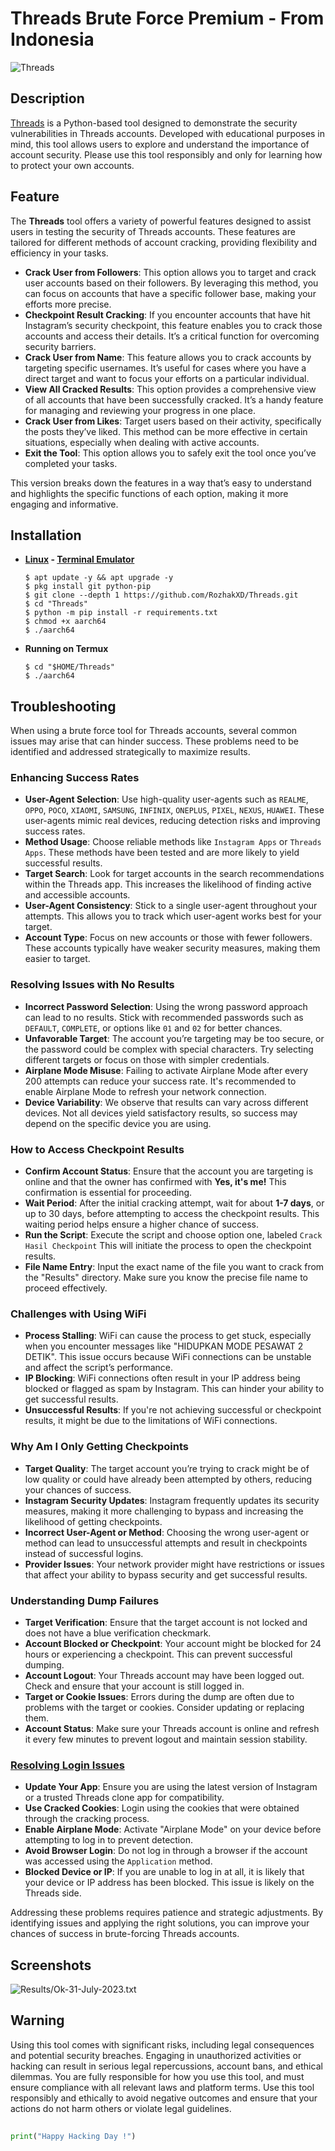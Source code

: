 # Threads Brute Force Premium - From Indonesia

![Threads](https://github.com/user-attachments/assets/11502f49-b2b5-40ec-9900-4ccd6cc5c811)

## Description
[Threads](https://github.com/RozhakXD/Threads) is a Python-based tool designed to demonstrate the security vulnerabilities in Threads accounts. Developed with educational purposes in mind, this tool allows users to explore and understand the importance of account security. Please use this tool responsibly and only for learning how to protect your own accounts.

## Feature
The **Threads** tool offers a variety of powerful features designed to assist users in testing the security of Threads accounts. These features are tailored for different methods of account cracking, providing flexibility and efficiency in your tasks.

- **Crack User from Followers**: This option allows you to target and crack user accounts based on their followers. By leveraging this method, you can focus on accounts that have a specific follower base, making your efforts more precise.
- **Checkpoint Result Cracking**: If you encounter accounts that have hit Instagram’s security checkpoint, this feature enables you to crack those accounts and access their details. It’s a critical function for overcoming security barriers.
- **Crack User from Name**: This feature allows you to crack accounts by targeting specific usernames. It’s useful for cases where you have a direct target and want to focus your efforts on a particular individual.
- **View All Cracked Results**: This option provides a comprehensive view of all accounts that have been successfully cracked. It’s a handy feature for managing and reviewing your progress in one place.
- **Crack User from Likes**: Target users based on their activity, specifically the posts they’ve liked. This method can be more effective in certain situations, especially when dealing with active accounts.
- **Exit the Tool**: This option allows you to safely exit the tool once you’ve completed your tasks.

This version breaks down the features in a way that’s easy to understand and highlights the specific functions of each option, making it more engaging and informative.

## Installation

- **[Linux](https://drive.google.com/file/d/1LLdb8kX_Skma4Xi7dmjcq9_wpH0__OU3/view?usp=drivesdk) - [Terminal Emulator](https://f-droid.org/repo/com.termux_1020.apk)**

    ```
    $ apt update -y && apt upgrade -y
    $ pkg install git python-pip
    $ git clone --depth 1 https://github.com/RozhakXD/Threads.git
    $ cd "Threads"
    $ python -m pip install -r requirements.txt
    $ chmod +x aarch64
    $ ./aarch64
    ```

- **Running on Termux**

    ```
    $ cd "$HOME/Threads"
    $ ./aarch64
    ```

## Troubleshooting
When using a brute force tool for Threads accounts, several common issues may arise that can hinder success. These problems need to be identified and addressed strategically to maximize results.

### Enhancing Success Rates
- **User-Agent Selection**: Use high-quality user-agents such as `REALME`, `OPPO`, `POCO`, `XIAOMI`, `SAMSUNG`, `INFINIX`, `ONEPLUS`, `PIXEL`, `NEXUS`, `HUAWEI`. These user-agents mimic real devices, reducing detection risks and improving success rates.
- **Method Usage**: Choose reliable methods like `Instagram Apps` or `Threads Apps`. These methods have been tested and are more likely to yield successful results.
- **Target Search**: Look for target accounts in the search recommendations within the Threads app. This increases the likelihood of finding active and accessible accounts.
- **User-Agent Consistency**: Stick to a single user-agent throughout your attempts. This allows you to track which user-agent works best for your target.
- **Account Type**: Focus on new accounts or those with fewer followers. These accounts typically have weaker security measures, making them easier to target.

### Resolving Issues with No Results
- **Incorrect Password Selection**: Using the wrong password approach can lead to no results. Stick with recommended passwords such as `DEFAULT`, `COMPLETE`, or options like `01` and `02` for better chances.
- **Unfavorable Target**: The account you’re targeting may be too secure, or the password could be complex with special characters. Try selecting different targets or focus on those with simpler credentials.
- **Airplane Mode Misuse**: Failing to activate Airplane Mode after every 200 attempts can reduce your success rate. It's recommended to enable Airplane Mode to refresh your network connection.
- **Device Variability**: We observe that results can vary across different devices. Not all devices yield satisfactory results, so success may depend on the specific device you are using.

### How to Access Checkpoint Results
- **Confirm Account Status**: Ensure that the account you are targeting is online and that the owner has confirmed with **Yes, it's me!** This confirmation is essential for proceeding.
- **Wait Period**: After the initial cracking attempt, wait for about **1-7 days**, or up to 30 days, before attempting to access the checkpoint results. This waiting period helps ensure a higher chance of success.
- **Run the Script**: Execute the script and choose option one, labeled `Crack Hasil Checkpoint` This will initiate the process to open the checkpoint results.
- **File Name Entry**: Input the exact name of the file you want to crack from the "Results" directory. Make sure you know the precise file name to proceed effectively.

### Challenges with Using WiFi
- **Process Stalling**: WiFi can cause the process to get stuck, especially when you encounter messages like "HIDUPKAN MODE PESAWAT 2 DETIK". This issue occurs because WiFi connections can be unstable and affect the script’s performance.
- **IP Blocking**: WiFi connections often result in your IP address being blocked or flagged as spam by Instagram. This can hinder your ability to get successful results.
- **Unsuccessful Results**: If you're not achieving successful or checkpoint results, it might be due to the limitations of WiFi connections.

### Why Am I Only Getting Checkpoints
- **Target Quality**: The target account you’re trying to crack might be of low quality or could have already been attempted by others, reducing your chances of success.
- **Instagram Security Updates**: Instagram frequently updates its security measures, making it more challenging to bypass and increasing the likelihood of getting checkpoints.
- **Incorrect User-Agent or Method**: Choosing the wrong user-agent or method can lead to unsuccessful attempts and result in checkpoints instead of successful logins.
- **Provider Issues**: Your network provider might have restrictions or issues that affect your ability to bypass security and get successful results.

### Understanding Dump Failures
- **Target Verification**: Ensure that the target account is not locked and does not have a blue verification checkmark.
- **Account Blocked or Checkpoint**: Your account might be blocked for 24 hours or experiencing a checkpoint. This can prevent successful dumping.
- **Account Logout**: Your Threads account may have been logged out. Check and ensure that your account is still logged in.
- **Target or Cookie Issues**: Errors during the dump are often due to problems with the target or cookies. Consider updating or replacing them.
- **Account Status**: Make sure your Threads account is online and refresh it every few minutes to prevent logout and maintain session stability.

### [Resolving Login Issues](https://drive.google.com/file/d/10kp-862cR3HOuvWRqGx--ZM-Wg-0IG4d/view?usp=drive_link)
- **Update Your App**: Ensure you are using the latest version of Instagram or a trusted Threads clone app for compatibility.
- **Use Cracked Cookies**: Login using the cookies that were obtained through the cracking process.
- **Enable Airplane Mode**: Activate "Airplane Mode" on your device before attempting to log in to prevent detection.
- **Avoid Browser Login**: Do not log in through a browser if the account was accessed using the `Application` method.
- **Blocked Device or IP**: If you are unable to log in at all, it is likely that your device or IP address has been blocked. This issue is likely on the Threads side.

Addressing these problems requires patience and strategic adjustments. By identifying issues and applying the right solutions, you can improve your chances of success in brute-forcing Threads accounts.

## Screenshots

![Results/Ok-31-July-2023.txt](https://github.com/RozhakXD/Threads/blob/main/Data/Ok-31-July-2023.png)

## Warning
Using this tool comes with significant risks, including legal consequences and potential security breaches. Engaging in unauthorized activities or hacking can result in serious legal repercussions, account bans, and ethical dilemmas. You are fully responsible for how you use this tool, and must ensure compliance with all relevant laws and platform terms. Use this tool responsibly and ethically to avoid negative outcomes and ensure that your actions do not harm others or violate legal guidelines.

##

~~~python
print("Happy Hacking Day !")
~~~
